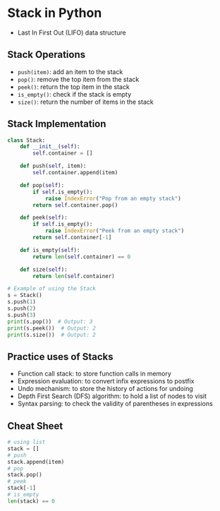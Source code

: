 # Stack in Python

- Last In First Out (LIFO) data structure

## Stack Operations

- `push(item)`: add an item to the stack
- `pop()`: remove the top item from the stack
- `peek()`: return the top item in the stack
- `is_empty()`: check if the stack is empty
- `size()`: return the number of items in the stack

## Stack Implementation

```python
class Stack:
    def __init__(self):
        self.container = []

    def push(self, item):
        self.container.append(item)

    def pop(self):
        if self.is_empty():
            raise IndexError("Pop from an empty stack")
        return self.container.pop()

    def peek(self):
        if self.is_empty():
            raise IndexError("Peek from an empty stack")
        return self.container[-1]

    def is_empty(self):
        return len(self.container) == 0

    def size(self):
        return len(self.container)

# Example of using the Stack
s = Stack()
s.push(1)
s.push(2)
s.push(3)
print(s.pop())  # Output: 3
print(s.peek())  # Output: 2
print(s.size())  # Output: 2
```

## Practice uses of Stacks

- Function call stack: to store function calls in memory
- Expression evaluation: to convert infix expressions to postfix
- Undo mechanism: to store the history of actions for undoing
- Depth First Search (DFS) algorithm: to hold a list of nodes to visit
- Syntax parsing: to check the validity of parentheses in expressions

## Cheat Sheet

```python
# using list
stack = []
# push
stack.append(item)
# pop
stack.pop()
# peek
stack[-1]
# is_empty
len(stack) == 0

```
